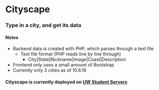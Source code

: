 # Cityscape
### Type in a city, and get its data

#### Notes
- Backend data is created with PHP, which parses through a text file
  - Text file format (PHP reads line by line through)
    - City|State|Nickname|Image|Coast|Description
- Frontend only uses a small amount of Bootstrap
- Currently only 3 cities as of 10.6.16

#### Cityscape is currently deployed on [UW Student Servers](https://students.washington.edu/swifties/cityscape/cities.html)
